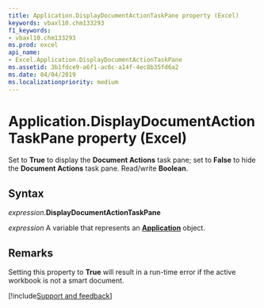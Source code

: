 ```yaml
---
title: Application.DisplayDocumentActionTaskPane property (Excel)
keywords: vbaxl10.chm133293
f1_keywords:
- vbaxl10.chm133293
ms.prod: excel
api_name:
- Excel.Application.DisplayDocumentActionTaskPane
ms.assetid: 3b1fdce9-a6f1-ac6c-a14f-4ec8b35fd6a2
ms.date: 04/04/2019
ms.localizationpriority: medium
---
```



# Application.DisplayDocumentActionTaskPane property (Excel)

Set to **True** to display the **Document Actions** task pane; set to **False** to hide the **Document Actions** task pane. Read/write **Boolean**.


## Syntax

_expression_.**DisplayDocumentActionTaskPane**

_expression_ A variable that represents an **[Application](Excel.Application(object).md)** object.


## Remarks

Setting this property to **True** will result in a run-time error if the active workbook is not a smart document.




[!include[Support and feedback](~/includes/feedback-boilerplate.md)]